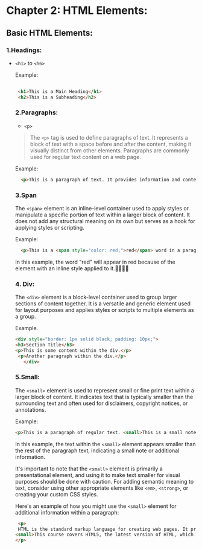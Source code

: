 # Chapter 2: HTML Elements:

## Basic HTML Elements:

   ### 1.Headings:

- ```<h1>``` to ```<h6>```
   
   Example:
  
  ```html
   
   <h1>This is a Main Heading</h1>
   <h2>This is a Subheading</h2>


  ```

  ### 2.Paragraphs:

    - ```<p>```
    > The ```<p>``` tag is used to define paragraphs of text. It represents a block of text with a space before and after the content, making it visually distinct from other elements. Paragraphs are commonly used for regular text content on a web page.

    Example:

    ```html
      <p>This is a paragraph of text. It provides information and context for the web page.</p>
    ```

  ### 3.Span

    The ```<span>``` element is an inline-level container used to apply styles or manipulate a specific portion of text within a larger block of content. It does not add any structural meaning on its own but serves as a hook for applying styles or scripting.

    Example:

    ```html
      <p>This is a <span style="color: red;">red</span> word in a paragraph.</p>
    ```

    In this example, the word "red" will appear in red because of the <span> element with an inline style applied to it.☝🏾👆🏾


    ### 4. Div:

    The ```<div>``` element is a block-level container used to group larger sections of content together. It is a versatile and generic element used for layout purposes and applies styles or scripts to multiple elements as a group.

    Example.

    ```html
    <div style="border: 1px solid black; padding: 10px;">
    <h3>Section Title</h3>
   <p>This is some content within the div.</p>
     <p>Another paragraph within the div.</p>
       </div>
    ```


    ### 5.Small:

    The ```<small>``` element is used to represent small or fine print text within a larger block of content. It indicates text that is typically smaller than the surrounding text and often used for disclaimers, copyright notices, or annotations.

    Example:

    ```html
    <p>This is a paragraph of regular text. <small>This is a small note.</small></p>
    ```

    In this example, the text within the ```<small>``` element appears smaller than the rest of the paragraph text, indicating a small note or additional information.

   It's important to note that the ```<small>``` element is primarily a presentational element, and using it to make text smaller for visual purposes should be done with caution. For adding semantic meaning to text, consider using other appropriate elements like ```<em>```, ```<strong>```, or creating your custom CSS styles.

   Here's an example of how you might use the ```<small>``` element for additional information within a paragraph:



   ```html
    <p>
    HTML is the standard markup language for creating web pages. It provides the structure and content of a page. 
   <small>This course covers HTML5, the latest version of HTML, which includes new and improved features.</small>
   </p>
   ```

